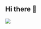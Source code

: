 ## Hi there 👋

<img src="https://img.shields.io/badge/Hello-3776AB?style=flat&logo=PYTHON&logoColor=white"/>

